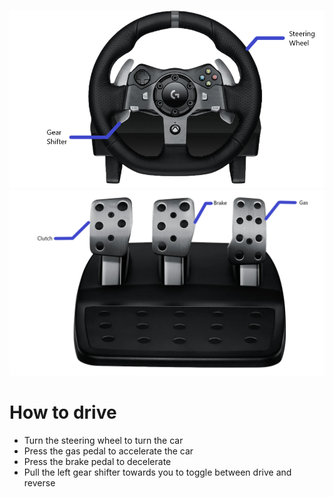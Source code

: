 ![alt text](./figures/steering_wheel.png)
![alt text](./figures/pedals.png)

# How to drive
* Turn the steering wheel to turn the car
* Press the gas pedal to accelerate the car
* Press the brake pedal to decelerate
* Pull the left gear shifter towards you to toggle between drive and reverse
